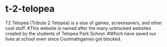 # t-2-telopea

T2 Telopea (Tribute 2 Telopea) is a slue of games, screensavers, and other cool stuff.
#This website is named after the many unblocked websites created by the students of Telopea Park School.
#Which have saved our lives at school even since Coolmathgames got blocked.
